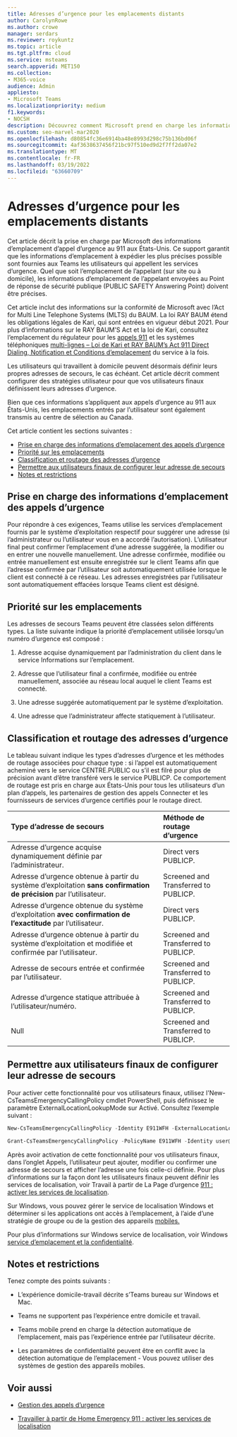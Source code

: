 ```yaml
---
title: Adresses d’urgence pour les emplacements distants
author: CarolynRowe
ms.author: crowe
manager: serdars
ms.reviewer: roykuntz
ms.topic: article
ms.tgt.pltfrm: cloud
ms.service: msteams
search.appverid: MET150
ms.collection:
- M365-voice
audience: Admin
appliesto:
- Microsoft Teams
ms.localizationpriority: medium
f1.keywords:
- NOCSH
description: Découvrez comment Microsoft prend en charge les informations d’emplacement à cet emplacement pour prendre en charge les appels d’urgence.
ms.custom: seo-marvel-mar2020
ms.openlocfilehash: d80854fc36e6914ba48e8993d298c75b136bd06f
ms.sourcegitcommit: 4af3638637456f21bc97f510ed9d2f7ff2da07e2
ms.translationtype: MT
ms.contentlocale: fr-FR
ms.lasthandoff: 03/19/2022
ms.locfileid: "63660709"
---
```

# <a name="emergency-addresses-for-remote-locations"></a>Adresses d’urgence pour les emplacements distants

Cet article décrit la prise en charge par Microsoft des informations d’emplacement d’appel d’urgence au 911 aux États-Unis. Ce support garantit que les informations d’emplacement à expédier les plus précises possible sont fournies aux Teams les utilisateurs qui appellent les services d’urgence. Quel que soit l’emplacement de l’appelant (sur site ou à domicile), les informations d’emplacement de l’appelant envoyées au Point de réponse de sécurité publique (PUBLIC SAFETY Answering Point) doivent être précises.

Cet article inclut des informations sur la conformité de Microsoft avec l’Act for Multi Line Telephone Systems (MLTS) du BAUM. La loi RAY BAUM étend les obligations légales de Kari, qui sont entrées en vigueur début 2021. Pour plus d’informations sur le RAY BAUM’S Act et la loi de Kari, consultez l’emplacement du régulateur pour les [appels 911](https://www.fcc.gov/911-dispatchable-location) et les systèmes téléphoniques [multi-lignes – Loi de Kari et RAY BAUM’s Act 911 Direct Dialing, Notification et Conditions d’emplacement](https://www.fcc.gov/mlts-911-requirements) du service à la fois. 

Les utilisateurs qui travaillent à domicile peuvent désormais définir leurs propres adresses de secours, le cas échéant. Cet article décrit comment configurer des stratégies utilisateur pour que vos utilisateurs finaux définissent leurs adresses d’urgence.

Bien que ces informations s’appliquent aux appels d’urgence au 911 aux États-Unis, les emplacements entrés par l’utilisateur sont également transmis au centre de sélection au Canada.

Cet article contient les sections suivantes :

- [Prise en charge des informations d’emplacement des appels d’urgence](#support-for-emergency-calling-location-information)
- [Priorité sur les emplacements](#location-precedence)
- [Classification et routage des adresses d’urgence](#emergency-address-classification-and-routing)
- [Permettre aux utilisateurs finaux de configurer leur adresse de secours](#enable-end-users-to-configure-their-emergency-address)
- [Notes et restrictions](#notes-and-restrictions)


## <a name="support-for-emergency-calling-location-information"></a>Prise en charge des informations d’emplacement des appels d’urgence

Pour répondre à ces exigences, Teams utilise les services d’emplacement fournis par le système d’exploitation respectif pour suggérer une adresse (si l’administrateur ou l’utilisateur vous en a accordé l’autorisation). L’utilisateur final peut confirmer l’emplacement d’une adresse suggérée, la modifier ou en entrer une nouvelle manuellement. Une adresse confirmée, modifiée ou entrée manuellement est ensuite enregistrée sur le client Teams afin que l’adresse confirmée par l’utilisateur soit automatiquement utilisée lorsque le client est connecté à ce réseau. Les adresses enregistrées par l’utilisateur sont automatiquement effacées lorsque Teams client est désigné.


## <a name="location-precedence"></a>Priorité sur les emplacements

Les adresses de secours Teams peuvent être classées selon différents types. La liste suivante indique la priorité d’emplacement utilisée lorsqu’un numéro d’urgence est composé :

1. Adresse acquise dynamiquement par l’administration du client dans le service Informations sur l’emplacement.

2. Adresse que l’utilisateur final a confirmée, modifiée ou entrée manuellement, associée au réseau local auquel le client Teams est connecté.

3. Une adresse suggérée automatiquement par le système d’exploitation.

4. Une adresse que l’administrateur affecte statiquement à l’utilisateur.


## <a name="emergency-address-classification-and-routing"></a>Classification et routage des adresses d’urgence

Le tableau suivant indique les types d’adresses d’urgence et les méthodes de routage associées pour chaque type : si l’appel est automatiquement acheminé vers le service CENTRE.PUBLIC ou s’il est filré pour plus de précision avant d’être transféré vers le service PUBLICP. Ce comportement de routage est pris en charge aux États-Unis pour tous les utilisateurs d’un plan d’appels, les partenaires de gestion des appels Connecter et les fournisseurs de services d’urgence certifiés pour le routage direct.


| Type d’adresse de secours | Méthode de routage d’urgence |
| :------------| :-------|
| Adresse d’urgence acquise dynamiquement définie par l’administrateur. | Direct vers PUBLICP. |
| Adresse d’urgence obtenue à partir du système d’exploitation **sans confirmation de précision** par l’utilisateur. | Screened and Transferred to PUBLICP. |
| Adresse d’urgence obtenue du système d’exploitation **avec confirmation de l’exactitude** par l’utilisateur.| Direct vers PUBLICP. |
| Adresse d’urgence obtenue à partir du système d’exploitation et modifiée et confirmée par l’utilisateur. | Screened and Transferred to PUBLICP. |
| Adresse de secours entrée et confirmée par l’utilisateur. | Screened and Transferred to PUBLICP. |
| Adresse d’urgence statique attribuée à l’utilisateur/numéro. | Screened and Transferred to PUBLICP. |
| Null | Screened and Transferred to PUBLICP. |


## <a name="enable-end-users-to-configure-their-emergency-address"></a>Permettre aux utilisateurs finaux de configurer leur adresse de secours

Pour activer cette fonctionnalité pour vos utilisateurs finaux, utilisez l'New-CsTeamsEmergencyCallingPolicy cmdlet PowerShell, puis définissez le paramètre ExternalLocationLookupMode sur Activé. Consultez l’exemple suivant : 


``` PowerShell
New-CsTeamsEmergencyCallingPolicy -Identity E911WFH -ExternalLocationLookupMode Enabled
```

```PowerShell
Grant-CsTeamsEmergencyCallingPolicy -PolicyName E911WFH -Identity user@contoso.com
```

Après avoir activation de cette fonctionnalité pour vos utilisateurs finaux, dans l’onglet Appels, l’utilisateur peut ajouter, modifier ou confirmer une adresse de secours et afficher l’adresse une fois celle-ci définie. Pour plus d’informations sur la façon dont les utilisateurs finaux peuvent définir les services de localisation, voir Travail à partir de La Page d’urgence [911 : activer les services de localisation](https://support.microsoft.com/office/work-from-home-emergency-911-enable-location-services-583dd649-87fc-4b23-aed6-f4e2279297f9?storagetype=live).

Sur Windows, vous pouvez gérer le service de localisation Windows et déterminer si les applications ont accès à l’emplacement, à l’aide d’une stratégie de groupe ou de la gestion des appareils [mobiles.](/windows/client-management/mdm/policy-csp-privacy#privacy-letappsaccesslocation)

Pour plus d’informations sur Windows service de localisation, voir Windows [service d’emplacement et la confidentialité](https://support.microsoft.com/windows/windows-location-service-and-privacy-3a8eee0a-5b0b-dc07-eede-2a5ca1c49088).



## <a name="notes-and-restrictions"></a>Notes et restrictions

Tenez compte des points suivants :

- L’expérience domicile-travail décrite s’Teams bureau sur Windows et Mac.

- Teams ne supportent pas l’expérience entre domicile et travail.

- Teams mobile prend en charge la détection automatique de l’emplacement, mais pas l’expérience entrée par l’utilisateur décrite.

- Les paramètres de confidentialité peuvent être en conflit avec la détection automatique de l’emplacement - Vous pouvez utiliser des systèmes de gestion des appareils mobiles.


## <a name="related-topics"></a>Voir aussi

- [Gestion des appels d’urgence](what-are-emergency-locations-addresses-and-call-routing.md)

- [Travailler à partir de Home Emergency 911 : activer les services de localisation](https://support.microsoft.com/office/work-from-home-emergency-911-enable-location-services-583dd649-87fc-4b23-aed6-f4e2279297f9?storagetype=live)

